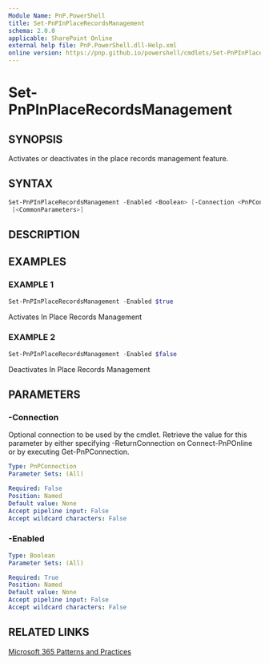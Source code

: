 ```yaml
---
Module Name: PnP.PowerShell
title: Set-PnPInPlaceRecordsManagement
schema: 2.0.0
applicable: SharePoint Online
external help file: PnP.PowerShell.dll-Help.xml
online version: https://pnp.github.io/powershell/cmdlets/Set-PnPInPlaceRecordsManagement.html
---
```

 
# Set-PnPInPlaceRecordsManagement

## SYNOPSIS
Activates or deactivates in the place records management feature.

## SYNTAX

```powershell
Set-PnPInPlaceRecordsManagement -Enabled <Boolean> [-Connection <PnPConnection>]
 [<CommonParameters>]
```

## DESCRIPTION

## EXAMPLES

### EXAMPLE 1
```powershell
Set-PnPInPlaceRecordsManagement -Enabled $true
```

Activates In Place Records Management

### EXAMPLE 2
```powershell
Set-PnPInPlaceRecordsManagement -Enabled $false
```

Deactivates In Place Records Management

## PARAMETERS

### -Connection
Optional connection to be used by the cmdlet. Retrieve the value for this parameter by either specifying -ReturnConnection on Connect-PnPOnline or by executing Get-PnPConnection.

```yaml
Type: PnPConnection
Parameter Sets: (All)

Required: False
Position: Named
Default value: None
Accept pipeline input: False
Accept wildcard characters: False
```

### -Enabled

```yaml
Type: Boolean
Parameter Sets: (All)

Required: True
Position: Named
Default value: None
Accept pipeline input: False
Accept wildcard characters: False
```



## RELATED LINKS

[Microsoft 365 Patterns and Practices](https://aka.ms/m365pnp)

